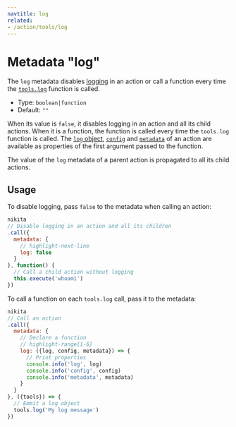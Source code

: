 ```yaml
---
navtitle: log
related:
- /action/tools/log
---
```


# Metadata "log"

The `log` metadata disables [logging](/current/usage/logging_debugging) in an action or call a function every time the [`tools.log`](/current/action/tools/log) function is called.

* Type: `boolean|function`
* Default: `""`

When its value is `false`, it disables logging in an action and all its child actions.
When it is a function, the function is called every time the `tools.log` function is called. The [`log` object](/current/action/tools/log#log-object), [`config`](/current/action/config) and [`metadata`](/current/action/metadata) of an action are available as properties of the first argument passed to the function.

The value of the `log` metadata of a parent action is propagated to all its child actions.

## Usage

To disable logging, pass `false` to the metadata when calling an action:

```js
nikita
// Disable logging in an action and all its children
.call({
  metadata: {
    // highlight-next-line
    log: false
  }
}, function() {
  // Call a child action without logging
  this.execute('whoami')
})
```

To call a function on each `tools.log` call, pass it to the metadata:

```js
nikita
// Call an action
.call({
  metadata: {
    // Declare a function
    // highlight-range{1-6}
    log: ({log, config, metadata}) => {
      // Print properties
      console.info('log', log)
      console.info('config', config)
      console.info('metadata', metadata)
    }
  }
}, ({tools}) => {
  // Emmit a log object
  tools.log('My log message')
})
```
